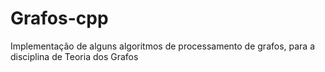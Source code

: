 # Grafos-cpp
Implementação de alguns algoritmos de processamento de grafos, para a disciplina de Teoria dos Grafos

